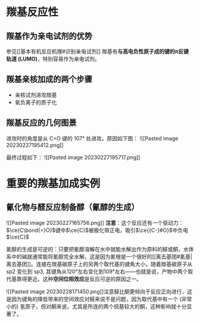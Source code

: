 # 羰基反应性
## 羰基作为亲电试剂的优势
参见[[基本有机反应机理#识别亲电试剂]]
羰基有**与高电负性原子成的键的$\pi$反键轨道 (LUMO)**，特别容易作为亲电试剂。
## 羰基亲核加成的两个步骤
* 亲核试剂进攻羰基
* 氧负离子的质子化
## 羰基反应的几何图景
进攻时的角度是从 C=O 键的 107° 处进攻。原因如下图：
![[Pasted image 20230227195412.png]]

最终过程如下：
![[Pasted image 20230227195717.png]]
# 重要的羰基加成实例
## 氰化物与醛反应制备醇（氰醇的生成）
![[Pasted image 20230227165756.png]]
	**注意**：这个反应还有一个驱动力：$\ce{C\bond{=}O}$键中$\ce{C}$被极化带正电，吸引$\ce{{C-}#O}$中负电$\ce{C}$

氰醇的生成是可逆的：只要把氰醇溶解在水中就能水解出作为原料的醛或酮，水体系中的碱就通常能将氰醇完全水解。这是因为氰根是一个很好的[[离去基团#氰基|离去基团]]。连接在羰基碳原子上的另两个取代基的键角大小，随着羰基碳原子从 sp2 变化到 sp3, 其键角从120°左右变化到109°左右——也就是说，产物中两个取代基靠得更近。这种**空间位阻效应**是反应可逆的原因之一。

![[Pasted image 20230228171450.png]]注意醛比酮更倾向于反应正向进行，这是因为键角的降低带来的空间效应对醛来说不是问题，因为取代基中有一个 (非常小的) 氢原子，但对酮来说，尤其是所连的两个烷基较大的酮，这种影响就十分显著了。

